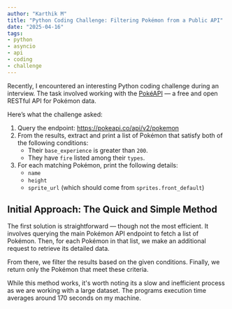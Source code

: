 ```yaml
---
author: "Karthik M"
title: "Python Coding Challenge: Filtering Pokémon from a Public API"
date: "2025-04-16"
tags:
- python
- asyncio
- api
- coding
- challenge
---
```


Recently, I encountered an interesting Python coding challenge during an interview. The task involved working with the [PokéAPI](https://pokeapi.co/) — a free and open RESTful API for Pokémon data.

Here’s what the challenge asked:
1. Query the endpoint: https://pokeapi.co/api/v2/pokemon
2. From the results, extract and print a list of Pokémon that satisfy both of the following conditions:
    - Their `base_experience` is greater than `200`.
    - They have `fire` listed among their `types`.
3. For each matching Pokémon, print the following details:
    - `name`
    - `height`
    - `sprite_url` (which should come from `sprites.front_default`)

## Initial Approach: The Quick and Simple Method

The first solution is straightforward — though not the most efficient. It involves querying the main Pokémon API endpoint to fetch a list of Pokémon. Then, for each Pokémon in that list, we make an additional request to retrieve its detailed data.

From there, we filter the results based on the given conditions. Finally, we return only the Pokémon that meet these criteria.  

While this method works, it's worth noting its a slow and inefficient process as we are working with a large dataset. The programs execution time averages around 170 seconds on my machine.

<script src="https://gist.github.com/chynkm/2447dcb318e40561aad09293b8078547.js"></script>
